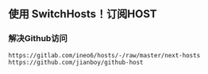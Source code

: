 ## 使用 SwitchHosts！订阅HOST
### 解决Github访问
`https://gitlab.com/ineo6/hosts/-/raw/master/next-hosts`
`https://github.com/jianboy/github-host`
